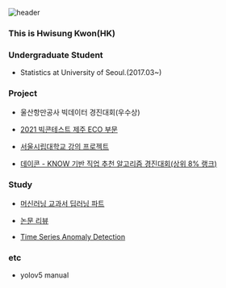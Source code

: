 ![header](https://capsule-render.vercel.app/api?type=wave&color=auto&height=300&section=header&text=capsule%20render&fontSize=90)

### This is Hwisung Kwon(HK)


### Undergraduate Student
- Statistics at University of Seoul.(2017.03~)

### Project

+ 울산항만공사 빅데이터 경진대회(우수상)

+ [2021 빅콘테스트 제주 ECO 부문](https://github.com/hwii-kk/21-BigContest)

+ [서울시립대학교 강의 프로젝트](https://github.com/hwii-kk/UOS_classs_project)

+ [데이콘 - KNOW 기반 직업 추천 알고리즘 경진대회(상위 8% 랭크)](https://github.com/hwii-kk/dacon-know)

### Study
+ [머신러닝 교과서 딥러닝 파트](https://github.com/hwii-kk/machine-learning-text-book-DL)

+ [논문 리뷰](https://github.com/hwii-kk/Eassay-Review)

+ [Time Series Anomaly Detection](https://github.com/hwii-kk/ts_anomaly_detection)

### etc

+ yolov5 manual




<!--
[![Hwisung's GitHub stats](https://github-readme-stats.vercel.app/api?username=hwii-kk)](https://github.com/hwii-kk/github-readme-stats)



**hwii-kk/hwii-kk** is a ✨ _special_ ✨ repository because its `README.md` (this file) appears on your GitHub profile.

Here are some ideas to get you started:

- 🔭 I’m currently working on ...
- 🌱 I’m currently learning ...
- 👯 I’m looking to collaborate on ...
- 🤔 I’m looking for help with ...
- 💬 Ask me about ...
- 📫 How to reach me: ...
- 😄 Pronouns: ...
- ⚡ Fun fact: ...
-->
